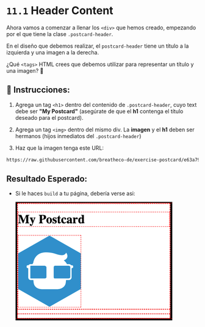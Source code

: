 # `11.1` Header Content

Ahora vamos a comenzar a llenar los `<div>` que hemos creado, empezando por el que tiene la clase `.postcard-header`.

En el diseño que debemos realizar, el `postcard-header` tiene un título a la izquierda y una imagen a la derecha.

¿Qué `<tags>` HTML crees que debemos utilizar para representar un título y una imagen? 🤔

## 📝 Instrucciones:

1. Agrega un tag `<h1>` dentro del contenido de `.postcard-header`, cuyo text debe ser **"My Postcard"** (asegúrate de que el **h1** contenga el título deseado para el postcard).

2. Agrega un tag `<img>` dentro del mismo div. La **imagen** y el **h1** deben ser hermanos (hijos inmediatos del `.postcard-header`) 

3. Haz que la imagen tenga este URL:

```txt
https://raw.githubusercontent.com/breatheco-de/exercise-postcard/e63a7916530cc850bd92aa1c2e19191837fb5c80/.learn/assets/4geeks.png
```

## Resultado Esperado:

+ Si le haces `build` a tu página, debería verse asi:

    ![Header Content Preview](../../assets/header-content.png?raw=true)